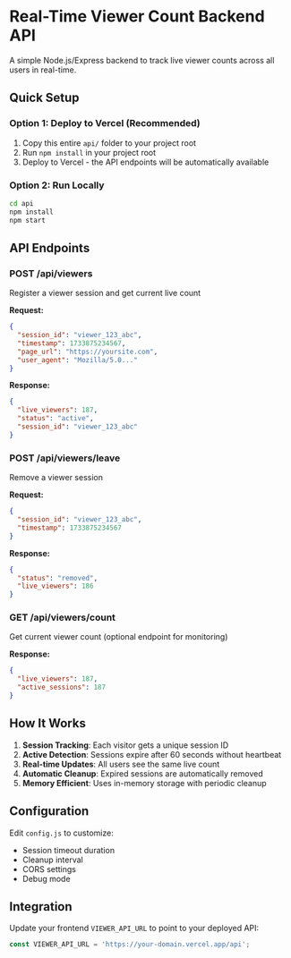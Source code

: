 # Real-Time Viewer Count Backend API

A simple Node.js/Express backend to track live viewer counts across all users in real-time.

## Quick Setup

### Option 1: Deploy to Vercel (Recommended)
1. Copy this entire `api/` folder to your project root
2. Run `npm install` in your project root
3. Deploy to Vercel - the API endpoints will be automatically available

### Option 2: Run Locally
```bash
cd api
npm install
npm start
```

## API Endpoints

### POST /api/viewers
Register a viewer session and get current live count

**Request:**
```json
{
  "session_id": "viewer_123_abc",
  "timestamp": 1733875234567,
  "page_url": "https://yoursite.com",
  "user_agent": "Mozilla/5.0..."
}
```

**Response:**
```json
{
  "live_viewers": 187,
  "status": "active",
  "session_id": "viewer_123_abc"
}
```

### POST /api/viewers/leave
Remove a viewer session

**Request:**
```json
{
  "session_id": "viewer_123_abc",
  "timestamp": 1733875234567
}
```

**Response:**
```json
{
  "status": "removed",
  "live_viewers": 186
}
```

### GET /api/viewers/count
Get current viewer count (optional endpoint for monitoring)

**Response:**
```json
{
  "live_viewers": 187,
  "active_sessions": 187
}
```

## How It Works

1. **Session Tracking**: Each visitor gets a unique session ID
2. **Active Detection**: Sessions expire after 60 seconds without heartbeat
3. **Real-time Updates**: All users see the same live count
4. **Automatic Cleanup**: Expired sessions are automatically removed
5. **Memory Efficient**: Uses in-memory storage with periodic cleanup

## Configuration

Edit `config.js` to customize:
- Session timeout duration
- Cleanup interval
- CORS settings
- Debug mode

## Integration

Update your frontend `VIEWER_API_URL` to point to your deployed API:
```javascript
const VIEWER_API_URL = 'https://your-domain.vercel.app/api';
```
